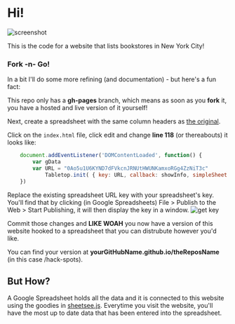 # Hi!

![screenshot](https://raw.github.com/jlord/hack-spots/gh-pages/img/hackspotsss.png)

This is the code for a website that lists bookstores in New York City!

### Fork -n- Go!

In a bit I'll do some more refining (and documentation) - but here's a fun fact:

This repo only has a **gh-pages** branch, which means as soon as you **fork** it, you have a hosted and live version of it yourself! 

Next, create a spreadsheet with the same column headers as [the original](https://docs.google.com/spreadsheet/ccc?key=0Ao5u1U6KYND7dFVkcnJRNUtHWUNKamxoRGg4ZzNiT3c#gid=0).

Click on the `index.html` file, click edit and change **line 118** (or thereabouts) it looks like: 

```javascript
    document.addEventListener('DOMContentLoaded', function() {
	  	var gData
	  	var URL = "0Ao5u1U6KYND7dFVkcnJRNUtHWUNKamxoRGg4ZzNiT3c"
			Tabletop.init( { key: URL, callback: showInfo, simpleSheet: true } ) 
    }) 
```

Replace the existing spreadsheet URL key with your spreadsheet's key. You'll find that by clicking (in Google Spreadsheets) File > Publish to the Web > Start Publishing, it will then display the key in a window. ![get key](https://raw.github.com/jllord/sheetsee-cache/master/img/key.png)

Commit those changes and **LIKE WOAH** you now have a version of this website hooked to a spreadsheet that you can distrubute however you'd like.

You can find your version at **yourGitHubName.github.io/theReposName** (in this case /hack-spots).

## But How?

A Google Spreadsheet holds all the data and it is connected to this website using the goodies in [sheetsee.js](http://www.github.com/jlord/sheetsee.js). Everytime you visit the website, you'll have the most up to date data that has been entered into the spreadsheet. 
